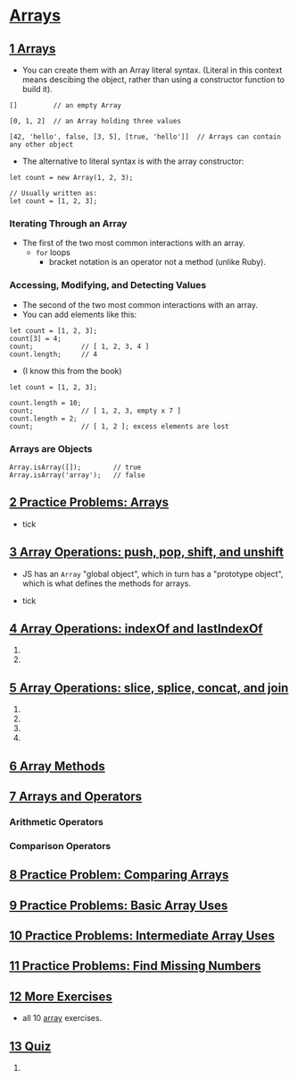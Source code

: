# [Arrays](https://launchschool.com/lessons/e15c92bb/home)

## [1	Arrays](https://launchschool.com/lessons/e15c92bb/assignments/20dcbcab)

- You can create them with an Array literal syntax. (Literal in this context means descibing the object, rather than using a constructor function to build it).

```
[]         // an empty Array

[0, 1, 2]  // an Array holding three values

[42, 'hello', false, [3, 5], [true, 'hello']]  // Arrays can contain any other object
```

- The alternative to literal syntax is with the array constructor:

```
let count = new Array(1, 2, 3);

// Usually written as:
let count = [1, 2, 3];
```

### Iterating Through an Array

- The first of the two most common interactions with an array.
  - `for` loops
    - bracket notation is an operator not a method (unlike Ruby).

### Accessing, Modifying, and Detecting Values

- The second of the two most common interactions with an array.
- You can add elements like this:

```
let count = [1, 2, 3];
count[3] = 4;
count;            // [ 1, 2, 3, 4 ]
count.length;     // 4
```

- (I know this from the book)

```
let count = [1, 2, 3];

count.length = 10;
count;            // [ 1, 2, 3, empty x 7 ]
count.length = 2;
count;            // [ 1, 2 ]; excess elements are lost
```


### Arrays are Objects

```
Array.isArray([]);        // true
Array.isArray('array');   // false
```

## [2	Practice Problems: Arrays](https://launchschool.com/lessons/e15c92bb/assignments/8abbb2d4)

- tick

## [3	Array Operations: push, pop, shift, and unshift](https://launchschool.com/lessons/e15c92bb/assignments/742c1bad)

- JS has an `Array` "global object", which in turn has a "prototype object", which is what defines the methods for arrays.

- tick

## [4	Array Operations: indexOf and lastIndexOf](https://launchschool.com/lessons/e15c92bb/assignments/1bf4f26b)

1.
2.

## [5	Array Operations: slice, splice, concat, and join](https://launchschool.com/lessons/e15c92bb/assignments/21fd1560)
1.
2.
3.
4.

## [6	Array Methods](https://launchschool.com/lessons/e15c92bb/assignments/ce328e32)


## [7	Arrays and Operators](https://launchschool.com/lessons/e15c92bb/assignments/5aed9f6f)

### Arithmetic Operators
### Comparison Operators

## [8	Practice Problem: Comparing Arrays](https://launchschool.com/lessons/e15c92bb/assignments/a52dfe90)

## [9	Practice Problems: Basic Array Uses](https://launchschool.com/lessons/e15c92bb/assignments/c21ca1b1)

## [10 Practice Problems: Intermediate Array Uses](https://launchschool.com/lessons/e15c92bb/assignments/ad590a6a)

## [11 Practice Problems: Find Missing Numbers](https://launchschool.com/lessons/e15c92bb/assignments/c52e7b69)

## [12 More Exercises](https://launchschool.com/lessons/e15c92bb/assignments/c25939c3)

- all 10 [array](https://launchschool.com/exercise_sets/75d23811) exercises.

## [13 Quiz](https://launchschool.com/lessons/e15c92bb/assignments/245c864a)

1.
